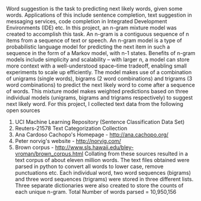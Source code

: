 Word suggestion is the task to predicting next likely words, given some words. Applications of
this include sentence completion, text suggestion in messaging services, code completion in
Integrated Development Environments (IDE) etc. In this project, an n-gram mixture model was
created to accomplish this task.
An n-gram is a contiguous sequence of n items from a sequence of text or speech. An n-gram
model is a type of probabilistic language model for predicting the next item in such a sequence in
the form of a Markov model, with n-1 states. Benefits of n-gram models include simplicity and
scalability – with larger n, a model can store more context with a well-understood space–time
tradeoff, enabling small experiments to scale up efficiently.
The model makes use of a combination of unigrams (single words), bigrams (2 word combinations)
and trigrams (3 word combinations) to predict the next likely word to come after a sequence of
words. This mixture model makes weighted predictions based on three individual models
(unigrams, bigrams and trigrams respectively) to suggest next likely word.
For this project, I collected text data from the following open sources
1. UCI Machine Learning Repository (Sentence Classification Data Set)
2. Reuters-21578 Text Categorization Collection
3. Ana Cardoso Cachopo's Homepage - http://ana.cachopo.org/
4. Peter norvig's website - http://norvig.com/
5. Brown corpus - http://www.sls.hawaii.edu/bley-vroman/brown_corpus.html
Collating from these sources resulted in a text corpus of about eleven million words. The text files
obtained were parsed in python to convert all words to lower case, remove punctuations etc. Each
individual word, two word sequences (bigrams) and three word sequences (trigrams) were stored
in three different lists. Three separate dictionaries were also created to store the counts of each
unique n-gram.
Total Number of words parsed = 10,950,156
